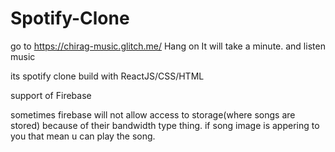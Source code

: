# Spotify-Clone

go to https://chirag-music.glitch.me/
Hang on It will take a minute.
and listen music

its spotify clone
build with ReactJS/CSS/HTML

support of Firebase


sometimes firebase will not allow access to storage(where songs are stored) because of their bandwidth type thing.
if song image is appering to you that mean u can play the song.
